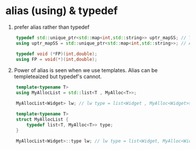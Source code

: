 #   alias (using) & typedef

1. prefer alias rather than typedef

```cpp
    typedef std::unique_ptr<std::map<int,std::string>> uptr_mapSS; // TYPEDEFs
    using uptr_mapSS = std::unique_ptr<std::map<int,std::string>>; // ALIAS

    typedef void (*FP)(int,double);
    using FP = void(*)(int,double);
```

2. Power of alias is seen when we use templates. Alias can be templeteaized but typedef's cannot.

```cpp
    template<typename T>
    using MyAllocList = std::list<T , MyAlloc<T>>;

    MyAllocList<Widget> lw; // lw type = list<Widget , MyAlloc<Widget>>;

    template<typename T>
    struct MyAllocList {
        typedef list<T, MyAlloc<T>> type; 
    }
    
    MyAllocList<Widget>::type lw; // lw type = list<Widget, MyAlloc<Widget>>
```